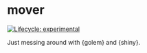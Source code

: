 
<!-- README.md is generated from README.Rmd. Please edit that file -->

# mover

<!-- badges: start -->

[![Lifecycle:
experimental](https://img.shields.io/badge/lifecycle-experimental-orange.svg)](https://www.tidyverse.org/lifecycle/#experimental)
<!-- badges: end -->

Just messing around with {golem} and {shiny}.
